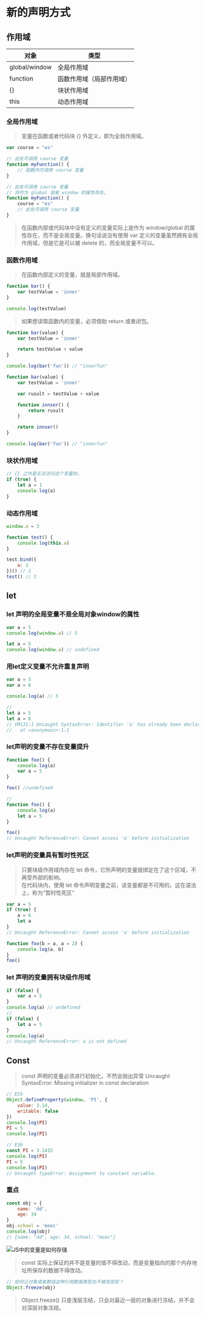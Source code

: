 # 新的声明方式

## 作用域

对象      | 类型
---------|----------
 global/window | 全局作用域
 function | 函数作用域（局部作用域）
 {}       | 块状作用域
 this     | 动态作用域

### 全局作用域

> 变量在函数或者代码块 {} 外定义，即为全局作用域。

```javascript
var course = "es"

// 此处可调用 course 变量
function myFunction() {
    // 函数内可调用 course 变量
}
```

```javascript
// 此处可调用 course 变量
// 将作为 global 或者 window 的属性存在。
function myFunction() {
    course = "es"
    // 此处可调用 course 变量
}
```

> 在函数内部或代码块中没有定义的变量实际上是作为 window/global 的属性存在，而不是全局变量。换句话说没有使用 var 定义的变量虽然拥有全局作用域，但是它是可以被 delete 的，而全局变量不可以。

### 函数作用域

> 在函数内部定义的变量，就是局部作用域。

```javascript
function bar() {
    var testValue = 'inner'
}

console.log(testValue)
```

> 如果想读取函数内的变量，必须借助 return 或者闭包。

```javascript
function bar(value) {
    var testValue = 'inner'

    return testValue + value
}

console.log(bar('fun')) // "innerfun"
```

```javascript
function bar(value) {
    var testValue = 'inner'

    var rusult = testValue + value

    function innser() {
        return rusult
    }

    return innser()
}

console.log(bar('fun')) // "innerfun"
```

### 块状作用域

```javascript
// {} 之外是无法访问这个变量的。
if (true) {
    let a = 1
    console.log(a)
}
```

### 动态作用域

```javascript
window.a = 3

function test() {
    console.log(this.a)
}

test.bind({
    a: 2
})() // 2
test() // 3
```

## let

### let 声明的全局变量不是全局对象window的属性

```javascript
var a = 5
console.log(window.a) // 5

let a = 5
console.log(window.a) // undefined
```

### 用let定义变量不允许重复声明

```javascript
var a = 5
var a = 6

console.log(a) // 5

//
let a = 5
let a = 6
// VM131:1 Uncaught SyntaxError: Identifier 'a' has already been declared
//   at <anonymous>:1:1
```

### let声明的变量不存在变量提升

```javascript
function foo() {
    console.log(a)
    var a = 5
}

foo() //undefined

//
function foo() {
    console.log(a)
    let a = 5
}

foo()
// Uncaught ReferenceError: Cannot access 'a' before initialization
```

### let声明的变量具有暂时性死区

> 只要块级作用域内存在 let 命令，它所声明的变量就绑定在了这个区域，不再受外部的影响。  
> 在代码块内，使用 let 命令声明变量之前，该变量都是不可用的。这在语法上，称为“暂时性死区”

```javascript
var a = 5
if (true) {
    a = 6
    let a
}
// Uncaught ReferenceError: Cannot access 'a' before initialization

function foo(b = a, a = 2) {
    console.log(a, b)
}
foo()

```

### let 声明的变量拥有块级作用域

```javascript
if (false) {
    var a = 5
}
console.log(a) // undefined
// 
if (false) {
    let a = 5
}
console.log(a)
// Uncaught ReferenceError: a is not defined
```

## Const

> const 声明的变量必须进行初始化，不然会抛出异常 Uncaught SyntaxError: Missing initializer in const declaration

```javascript
// ES5
Object.defineProperty(window, 'PI', {
    value: 3.14,
    writable: false
})
console.log(PI)
PI = 5
console.log(PI)

// ES6
const PI = 3.1415
console.log(PI)
PI = 5
console.log(PI)
// Uncaught TypeError: Assignment to constant variable.
```

### 重点

```javascript
const obj = {
    name: 'dd',
    age: 34
}
obj.school = 'mooc'
console.log(obj)
// {name: "dd", age: 34, school: "mooc"}
```

![JS中的变量是如何存储](http://es.xiecheng.live/assets/img/stack-heap.a163c957.png)

> const 实际上保证的并不是变量的值不得改动，而是变量指向的那个内存地址所保存的数据不得改动。

```javascript
// 如何让对象或者数组这种引用数据类型也不被改变呢？
Object.freeze(obj)
```

> Object.freeze() 只是浅层冻结，只会对最近一层的对象进行冻结，并不会对深层对象冻结。